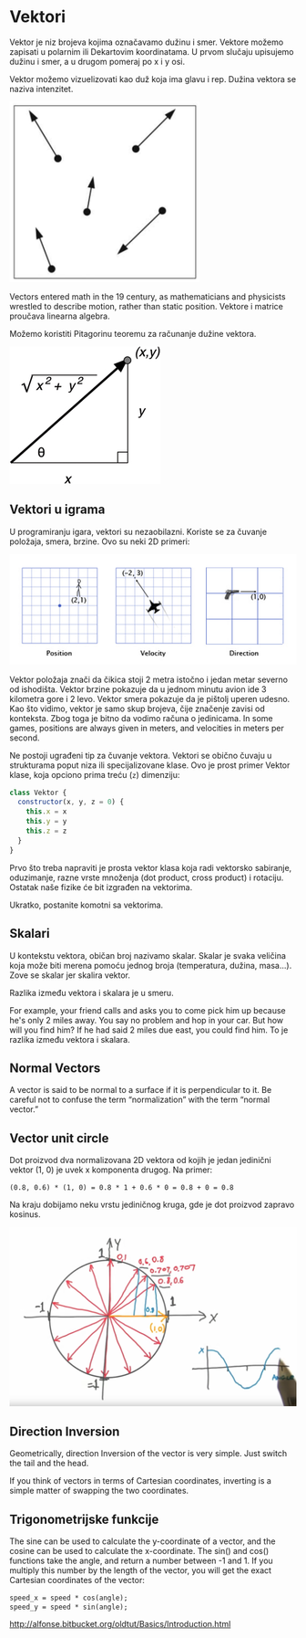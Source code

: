# Vektori

Vektor je niz brojeva kojima označavamo dužinu i smer. Vektore možemo zapisati u polarnim ili Dekartovim koordinatama. U prvom slučaju upisujemo dužinu i smer, a u drugom pomeraj po x i y osi.

Vektor možemo vizuelizovati kao duž koja ima glavu i rep. Dužina vektora se naziva intenzitet.

![vektori](slike/vectori.png)

Vectors entered math in the 19 century, as mathematicians and physicists wrestled to describe motion, rather than static position. Vektore i matrice proučava linearna algebra.

Možemo koristiti Pitagorinu teoremu za računanje dužine vektora.

![vector-magnitude](slike/vector-magnitude.jpg)

## Vektori u igrama

U programiranju igara, vektori su nezaobilazni. Koriste se za čuvanje položaja, smera, brzine. Ovo su neki 2D primeri:

![vektori](slike/vektori-u-igrama.jpg)

Vektor položaja znači da čikica stoji 2 metra istočno i jedan metar severno od ishodišta. Vektor brzine pokazuje da u jednom minutu avion ide 3 kilometra gore i 2 levo. Vektor smera pokazuje da je pištolj uperen udesno. Kao što vidimo, vektor je samo skup brojeva, čije značenje zavisi od konteksta. Zbog toga je bitno da vodimo računa o jedinicama. In some games, positions are always given in meters, and velocities in meters per second.

Ne postoji ugrađeni tip za čuvanje vektora. Vektori se obično čuvaju u strukturama poput niza ili specijalizovane klase. Ovo je prost primer Vektor klase, koja opciono prima treću (`z`) dimenziju:

```js
class Vektor {
  constructor(x, y, z = 0) {
    this.x = x
    this.y = y
    this.z = z
  }
}
```

Prvo što treba napraviti je prosta vektor klasa koja radi vektorsko sabiranje, oduzimanje, razne vrste množenja (dot product, cross product) i rotaciju. Ostatak naše fizike će bit izgrađen na vektorima.

Ukratko, postanite komotni sa vektorima.

## Skalari

U kontekstu vektora, običan broj nazivamo skalar. Skalar je svaka veličina koja može biti merena pomoću jednog broja (temperatura, dužina, masa...). Zove se skalar jer skalira vektor.

Razlika između vektora i skalara je u smeru.

For example, your friend calls and asks you to come pick him up because he's only 2 miles away. You say no problem and hop in your car. But how will you find him? If he had said 2 miles due east, you could find him. To je razlika između vektora i skalara.

## Normal Vectors

A vector is said to be normal to a surface if it is perpendicular to it. Be careful not to confuse the term “normalization” with the term “normal vector.”

## Vector unit circle

Dot proizvod dva normalizovana 2D vektora od kojih je jedan jedinični vektor (1, 0) je uvek x komponenta drugog. Na primer:
```
(0.8, 0.6) * (1, 0) = 0.8 * 1 + 0.6 * 0 = 0.8 + 0 = 0.8
```

Na kraju dobijamo neku vrstu jediničnog kruga, gde je dot proizvod zapravo kosinus.

![vector-unit-circle](slike/vector-unit-circle.png)

## Direction Inversion

Geometrically, direction Inversion of the vector is very simple. Just switch the tail and the head.

If you think of vectors in terms of Cartesian coordinates, inverting is a simple matter of swapping the two coordinates.

## Trigonometrijske funkcije

The sine can be used to calculate the y-coordinate of a vector, and the cosine can be used to calculate the x-coordinate. The sin() and cos() functions take the angle, and return a number between -1 and 1. If you multiply this number by the length of the vector, you will get the exact Cartesian coordinates of the vector:
```
speed_x = speed * cos(angle);
speed_y = speed * sin(angle);
```

http://alfonse.bitbucket.org/oldtut/Basics/Introduction.html
